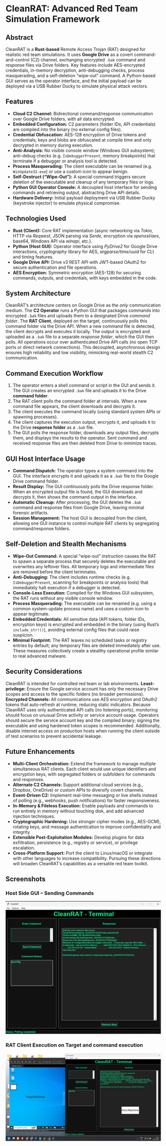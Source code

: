 # CleanRAT: Advanced Red Team Simulation Framework

## Abstract

CleanRAT is a **Rust-based** Remote Access Trojan (RAT) designed for realistic red team simulations. It uses **Google Drive** as a covert command-and-control (C2) channel, exchanging encrypted `.bak` command and response files via Drive folders. Key features include AES-encrypted credentials, in-memory decryption, anti-debugging checks, process masquerading, and a self-deletion “wipe-out” command. A Python-based GUI serves as the operator interface, and the initial payload can be deployed via a USB Rubber Ducky to simulate physical attack vectors.

## Features

* **Cloud C2 Channel:** Bidirectional command/response communication over Google Drive folders, with all data encrypted.
* **Embedded Configuration:** C2 parameters (folder IDs, API credentials) are compiled into the binary (no external config files).
* **Credential Obfuscation:** AES-128 encryption of Drive tokens and credentials; keys and blobs are obfuscated at compile time and only decrypted in memory during execution.
* **Anti-Analysis:** No visible console window (Windows GUI subsystem); anti-debug checks (e.g. `IsDebuggerPresent`, memory breakpoints) that terminate if a debugger or analysis tool is detected.
* **Process Masquerading:** The client executable can be renamed (e.g. `WinUpdate32.exe`) or use a custom icon to appear benign.
* **Self-Destruct (“Wipe-Out”):** A special command triggers secure deletion of the executable and cleanup of any temporary files or logs.
* **Python GUI Operator Console:** A decoupled host interface for sending commands and retrieving output, abstracting Drive API details.
* **Hardware Delivery:** Initial payload deployment via USB Rubber Ducky (keystroke injector) to emulate physical compromise.

## Technologies Used

* **Rust (Client):** Core RAT implementation (async networking via *Tokio*, HTTP via *Reqwest*, JSON parsing via *Serde*, encryption via *openssl/aes*, base64, Windows API via *winapi*, etc.).
* **Python (Host GUI):** Operator interface using *PyDrive2* for Google Drive interactions, *cryptography* library for AES, *argparse/time/uuid* for CLI and timing features.
* **Google Drive API:** Drive v3 REST API with JWT-based OAuth2 for secure authentication and file operations.
* **AES Encryption:** Symmetric encryption (AES-128) for securing commands, outputs, and credentials, with keys embedded in the code.

## System Architecture

CleanRAT’s architecture centers on Google Drive as the *only* communication medium. The **C2 Operator** runs a Python GUI that packages commands into encrypted `.bak` files and uploads them to a designated Drive *command folder*. The **RAT Client**, deployed on the target, continuously polls this command folder via the Drive API. When a new command file is detected, the client decrypts and executes it locally. The output is encrypted and uploaded as a `.bak` file to a separate *response folder*, which the GUI then polls.  All operations occur over authenticated Drive API calls (no open TCP ports or direct network connections). This decoupled, asynchronous design ensures high reliability and low visibility, mimicking real-world stealth C2 communication.

## Command Execution Workflow

1. The operator enters a shell command or script in the GUI and sends it. The GUI creates an encrypted `.bak` file and uploads it to the Drive **command folder**.
2. The RAT client polls the command folder at intervals. When a new command file appears, the client downloads and decrypts it.
3. The client executes the command locally (using standard system APIs or spawning processes).
4. The client captures the execution output, encrypts it, and uploads it to the Drive **response folder** as a `.bak` file.
5. The GUI polls the response folder, downloads any output files, decrypts them, and displays the results to the operator. Sent command and received response files are then deleted from Drive to minimize traces.

## GUI Host Interface Usage

* **Command Dispatch:** The operator types a system command into the GUI. The interface encrypts it and uploads it as a `.bak` file to the Google Drive command folder.
* **Result Display:** The GUI continuously polls the Drive response folder. When an encrypted output file is found, the GUI downloads and decrypts it, then shows the command output in the interface.
* **Automatic Cleanup:** After processing, the GUI deletes the `.bak` command and response files from Google Drive, leaving minimal forensic artifacts.
* **Session Management:** The host GUI is decoupled from the client, allowing one GUI instance to control multiple RAT clients by segregating command/response folders.

## Self-Deletion and Stealth Mechanisms

* **Wipe-Out Command:** A special “wipe-out” instruction causes the RAT to spawn a separate process that securely deletes the executable and overwrites any leftover files. All temporary logs and intermediate files are removed before the client terminates.
* **Anti-Debugging:** The client includes runtime checks (e.g. `IsDebuggerPresent`, scanning for breakpoints or analysis tools) that immediately halt execution if a debugger is detected.
* **Console-Less Execution:** Compiled for the Windows GUI subsystem, the RAT runs without any visible console window.
* **Process Masquerading:** The executable can be renamed (e.g. using a common system-update process name) and uses a custom icon to appear legitimate.
* **Embedded Credentials:** All sensitive data (API tokens, folder IDs, encryption keys) is encrypted and embedded in the binary (using Rust’s `include_str!()`), avoiding external config files that could raise suspicion.
* **Minimal Footprint:** The RAT leaves no scheduled tasks or registry entries by default; any temporary files are deleted immediately after use. These measures collectively create a stealthy operational profile similar to real advanced malware.

## Security Considerations

CleanRAT is intended for controlled red team or lab environments. **Least-privilege:** Ensure the Google service account has only the necessary Drive scopes and access to the specific folders (no broader permissions). **Encrypted Channels:** All communications use AES encryption and OAuth2 tokens that auto-refresh at runtime, reducing static indicators. Because CleanRAT uses only authenticated API calls (no listening ports), monitoring should focus on unusual Drive activity or service account usage. Operators should secure the service account key and the compiled binary; signing the executable and using hardened token scopes is recommended. Additionally, disable internet access on production hosts when running the client outside of test scenarios to prevent accidental leakage.

## Future Enhancements

* **Multi-Client Orchestration:** Extend the framework to manage multiple simultaneous RAT clients. Each client would use unique identifiers and encryption keys, with segregated folders or subfolders for commands and responses.
* **Alternate C2 Channels:** Support additional cloud services (e.g., Dropbox, OneDrive) or custom APIs to diversify covert channels.
* **Event-Driven C2:** Implement real-time messaging or live shells instead of polling (e.g., webhooks, push notifications) for faster responsiveness.
* **In-Memory & Fileless Execution:** Enable payloads and commands to run entirely in memory without touching disk, and add advanced injection techniques.
* **Cryptographic Hardening:** Use stronger cipher modes (e.g., AES-GCM), rotating keys, and message authentication to improve confidentiality and integrity.
* **Extensible Post-Exploitation Modules:** Develop plugins for data exfiltration, persistence (e.g., registry or service), or privilege escalation.
* **Cross-Platform Support:** Port the client to Linux/macOS or integrate with other languages to increase compatibility. Pursuing these directions will broaden CleanRAT’s capabilities as a versatile red team toolkit.

## Screenshots
### Host Side GUI – Sending Commands
![Host GUI - Sending Commands](host_gui_send.png)

### RAT Client Execution on Target and command execution
![RAT Running on VM](Working.png)
